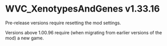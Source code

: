 # WVC_XenotypesAndGenes v1.33.16
 
Pre-release versions require resetting the mod settings.

Versions above 1.00.96 require (when migrating from earlier versions of the mod) a new game.